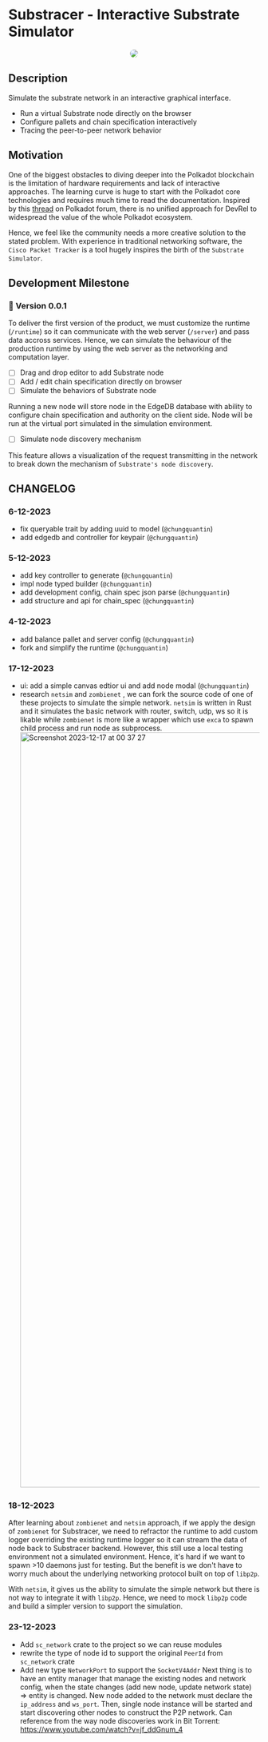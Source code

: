 # Substracer - Interactive Substrate Simulator

<p align="center">
  <img style="border-radius: 10px !important; overflow: hidden;" src="https://github.com/lowlevelers/substracer/assets/56880684/472601f5-358f-4fd8-88b5-103f5c5f6345"/>
</p>

## Description

Simulate the substrate network in an interactive graphical interface.

- Run a virtual Substrate node directly on the browser
- Configure pallets and chain specification interactively
- Tracing the peer-to-peer network behavior

## Motivation

One of the biggest obstacles to diving deeper into the Polkadot blockchain is the limitation of hardware requirements and lack of interactive approaches. The learning curve is huge to start with the Polkadot core technologies and requires much time to read the documentation. Inspired by this [thread](https://forum.polkadot.network/t/9-ideas-for-the-decentralized-future-of-polkadot/4731) on Polkadot forum, there is no unified approach for DevRel to widespread the value of the whole Polkadot ecosystem.

Hence, we feel like the community needs a more creative solution to the stated problem. With experience in traditional networking software, the `Cisco Packet Tracker` is a tool hugely inspires the birth of the `Substrate Simulator`.

## Development Milestone

### 🔴 Version 0.0.1

To deliver the first version of the product, we must customize the runtime (`/runtime`) so it can communicate with the web server (`/server`) and pass data accross services. Hence, we can simulate the behaviour of the production runtime by using the web server as the networking and computation layer.

- [ ] Drag and drop editor to add Substrate node
- [ ] Add / edit chain specification directly on browser
- [ ] Simulate the behaviors of Substrate node

Running a new node will store node in the EdgeDB database with ability to configure chain specification and authority on the client side. Node will be run at the virtual port simulated in the simulation environment.

- [ ] Simulate node discovery mechanism

This feature allows a visualization of the request transmitting in the network to break down the mechanism of `Substrate's node discovery`.

## CHANGELOG

### 6-12-2023

- fix queryable trait by adding uuid to model (`@chungquantin`)
- add edgedb and controller for keypair (`@chungquantin`)

### 5-12-2023

- add key controller to generate (`@chungquantin`)
- impl node typed builder (`@chungquantin`)
- add development config, chain spec json parse (`@chungquantin`)
- add structure and api for chain_spec (`@chungquantin`)

### 4-12-2023

- add balance pallet and server config (`@chungquantin`)
- fork and simplify the runtime (`@chungquantin`)

### 17-12-2023

- ui: add a simple canvas edtior ui and add node modal (`@chungquantin`)
- research `netsim` and `zombienet` , we can fork the source code of one of these projects to simulate the simple network. `netsim` is written in Rust and it simulates the basic network with router, switch, udp, ws so it is likable while `zombienet` is more like a wrapper which use `exca` to spawn child process and run node as subprocess.
  <img width="1512" alt="Screenshot 2023-12-17 at 00 37 27" src="https://github.com/lowlevelers/substrate-simulator/assets/56880684/26152fce-cf75-4e34-b550-2eb66bcc588e">

### 18-12-2023

After learning about `zombienet` and `netsim` approach, if we apply the design of `zombienet` for Substracer, we need to refractor the runtime to add custom logger overriding the existing runtime logger so it can stream the data of node back to Substracer backend. However, this still use a local testing environment not a simulated environment. Hence, it's hard if we want to spawn >10 daemons just for testing. But the benefit is we don't have to worry much about the underlying networking protocol built on top of `libp2p`.

With `netsim`, it gives us the ability to simulate the simple network but there is not way to integrate it with `libp2p`. Hence, we need to mock `libp2p` code and build a simpler version to support the simulation.

### 23-12-2023

- Add `sc_network` crate to the project so we can reuse modules
- rewrite the type of node id to support the original `PeerId` from `sc_network` crate
- Add new type `NetworkPort` to support the `SocketV4Addr`
  Next thing is to have an entity manager that manage the existing nodes and network config, when the state changes (add new node, update network state) => entity is changed. New node added to the network must declare the `ip_address` and `ws_port`. Then, single node instance will be started and start discovering other nodes to construct the P2P network. Can reference from the way node discoveries work in Bit Torrent: https://www.youtube.com/watch?v=jf_ddGnum_4
